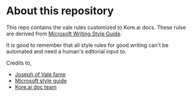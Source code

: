 # About this repository

This repo contains the vale rules customized to Kore.ai docs. These rulse are derived from [Microsoft Writing Style Guide](https://learn.microsoft.com/en-us/style-guide/welcome/).

It is good to remember that all style rules for good writing can't be automated and need a human's editorial input to.

Credits to,
* [Joseph of Vale fame](https://github.com/jdkato)
* [Microsoft style guide](https://learn.microsoft.com/en-us/style-guide/welcome/)
* [Kore.ai doc team](https://docs.kore.ai/)

